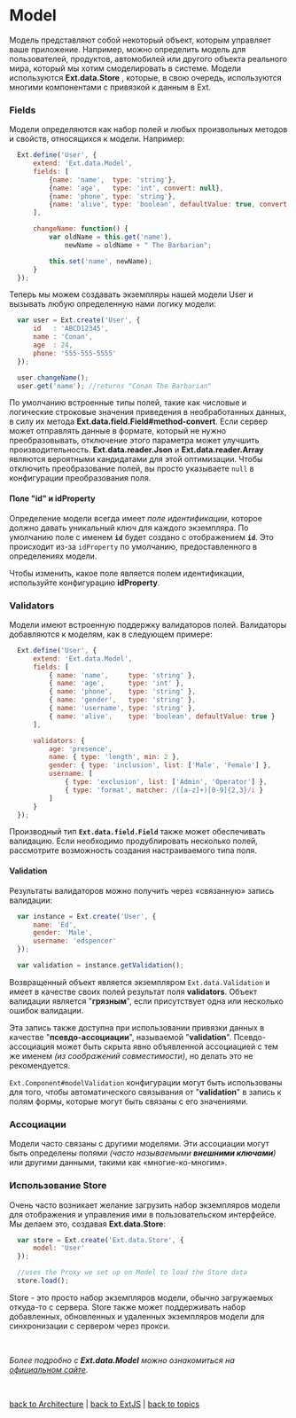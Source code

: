 # Model

  Модель представляют собой некоторый объект, которым управляет ваше приложение. Например, можно определить модель для пользователей, продуктов, автомобилей или другого объекта реального мира, который мы хотим смоделировать в системе. Модели используются **Ext.data.Store** , которые, в свою очередь, используются многими компонентами с привязкой к данным в Ext.


### Fields

  Модели определяются как набор полей и любых произвольных методов и свойств, относящихся к модели. Например:
```JavaScript
  Ext.define('User', {
      extend: 'Ext.data.Model',
      fields: [
          {name: 'name',  type: 'string'},
          {name: 'age',   type: 'int', convert: null},
          {name: 'phone', type: 'string'},
          {name: 'alive', type: 'boolean', defaultValue: true, convert: null}
      ],

      changeName: function() {
          var oldName = this.get('name'),
              newName = oldName + " The Barbarian";

          this.set('name', newName);
      }
  });
```

  Теперь мы можем создавать экземпляры нашей модели User и вызывать любую определенную нами логику модели:
```JavaScript
  var user = Ext.create('User', {
      id   : 'ABCD12345',
      name : 'Conan',
      age  : 24,
      phone: '555-555-5555'
  });

  user.changeName();
  user.get('name'); //returns "Conan The Barbarian"
```

  По умолчанию встроенные типы полей, такие как числовые и логические строковые значения приведения в необработанных данных, в силу их метода **Ext.data.field.Field#method-convert**. Если сервер может отправлять данные в формате, который не нужно преобразовывать, отключение этого параметра может улучшить производительность. **Ext.data.reader.Json** и **Ext.data.reader.Array** являются вероятными кандидатами для этой оптимизации. Чтобы отключить преобразование полей, вы просто указываете `null` в конфигурации преобразования поля.

#### Поле "id" и idProperty

  Определение модели всегда имеет _поле идентификации_, которое должно давать уникальный ключ для каждого экземпляра. По умолчанию поле с именем **`id`** будет создано с отображением **`id`**. Это происходит из-за `idProperty` по умолчанию, предоставленного в определениях модели.

  Чтобы изменить, какое поле является полем идентификации, используйте конфигурацию **idProperty**.


### Validators

  Модели имеют встроенную поддержку валидаторов полей. Валидаторы добавляются к моделям, как в следующем примере:
```JavaScript
  Ext.define('User', {
      extend: 'Ext.data.Model',
      fields: [
          { name: 'name',     type: 'string' },
          { name: 'age',      type: 'int' },
          { name: 'phone',    type: 'string' },
          { name: 'gender',   type: 'string' },
          { name: 'username', type: 'string' },
          { name: 'alive',    type: 'boolean', defaultValue: true }
      ],

      validators: {
          age: 'presence',
          name: { type: 'length', min: 2 },
          gender: { type: 'inclusion', list: ['Male', 'Female'] },
          username: [
              { type: 'exclusion', list: ['Admin', 'Operator'] },
              { type: 'format', matcher: /([a-z]+)[0-9]{2,3}/i }
          ]
      }
  });
```

  Производный тип **`Ext.data.field.Field`** также может обеспечивать валидацию. Если необходимо продублировать несколько полей, рассмотрите возможность создания настраиваемого типа поля.

#### Validation

  Результаты валидаторов можно получить через «связанную» запись валидации:
```JavaScript
  var instance = Ext.create('User', {
      name: 'Ed',
      gender: 'Male',
      username: 'edspencer'
  });

  var validation = instance.getValidation();
```

  Возвращенный объект является экземпляром `Ext.data.Validation` и имеет в качестве своих полей результат поля **validators**. Объект валидации является "**грязным**", если присутствует одна или несколько ошибок валидации.

  Эта запись также доступна при использовании привязки данных в качестве "**псевдо-ассоциации**", называемой "**validation**". Псевдо-ассоциация может быть скрыта явно объявленной ассоциацией с тем же именем _(из соображений совместимости)_, но делать это не рекомендуется.

  `Ext.Component#modelValidation` конфигурации могут быть использованы для того, чтобы автоматического связывания от "**validation**" в запись к полям формы, которые могут быть связаны с его значениями.


### Ассоциации

  Модели часто связаны с другими моделями. Эти ассоциации могут быть определены полями _(часто называемыми **внешними ключами**)_ или другими данными, такими как «многие-ко-многим».


### Использование Store

  Очень часто возникает желание загрузить набор экземпляров модели для отображения и управления ими в пользовательском интерфейсе. Мы делаем это, создавая **Ext.data.Store**:
```JavaScript
  var store = Ext.create('Ext.data.Store', {
      model: 'User'
  });

  //uses the Proxy we set up on Model to load the Store data
  store.load();
```

  Store - это просто набор экземпляров модели, обычно загружаемых откуда-то с сервера. Store также может поддерживать набор добавленных, обновленных и удаленных экземпляров модели для синхронизации с сервером через прокси.


<br/>

_Более подробно с **Ext.data.Model** можно ознакомиться на [официальном сайте](https://docs.sencha.com/extjs/5.1.1/api/Ext.data.Model.html)._


<br/>

[back to Architecture](https://github.com/CrappyCodeMaker/ECCENTEX-KNOWLEGE/blob/main/Content/1%20Start%20work/1.1%20ExtJS/1.1.1%20Architecture/Architecture.md) | [back to ExtJS](https://github.com/CrappyCodeMaker/ECCENTEX-KNOWLEGE/blob/main/Content/1%20Start%20work/1.1%20ExtJS/ExtJS.md) | [back to topics](https://github.com/CrappyCodeMaker/ECCENTEX-KNOWLEGE/tree/main/Content/0%20Topics/Topics.md)